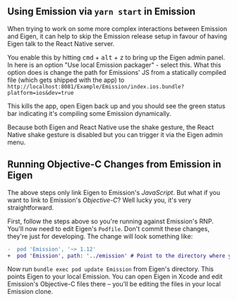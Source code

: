 ## Using Emission via `yarn start` in Emission

When trying to work on some more complex interactions between Emission and Eigen, it can help
to skip the Emission release setup in favour of having Eigen talk to the React Native server.

You enable this by hitting <kbd>cmd</kbd> + <kbd>alt</kbd> + <kbd>z</kbd> to bring up the Eigen
admin panel. In here is an option "Use local Emission packager" - select this. What this option
does is change the path for Emissions' JS from a statically compiled file (which gets shipped with
the app) to `http://localhost:8081/Example/Emission/index.ios.bundle?platform=ios&dev=true`

This kills the app, open Eigen back up and you should see the green status bar indicating it's compiling
some Emission dynamically.

Because both Eigen and React Native use the shake gesture, the React Native shake gesture is disabled
but you can trigger it via the Eigen admin menu.

## Running Objective-C Changes from Emission in Eigen

The above steps only link Eigen to Emission's _JavaScript_. But what if you want to link to Emission's _Objective-C_? Well lucky you, it's very straightforward.

First, follow the steps above so you're running against Emission's RNP. You'll now need to edit Eigen's `Podfile`. Don't commit these changes, they're just for developing. The change will look something like:

```diff
-  pod 'Emission', '~> 1.12'
+  pod 'Emission', path: '../emission' # Point to the directory where you have Emission cloned.
```

Now run `bundle exec pod update Emission` from Eigen's directory. This points Eigen to your local Emission. You can open Eigen in Xcode and edit Emission's Objective-C files there – you'll be editing the files in your local Emission clone.
